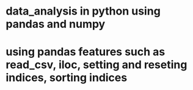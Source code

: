 # data_analysis in python using pandas and numpy
# using pandas features such as read_csv, iloc, setting and reseting indices, sorting indices
